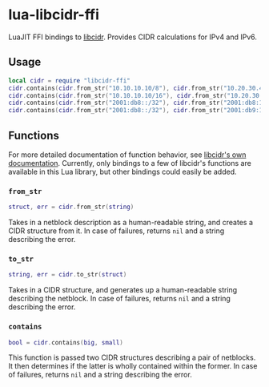 # lua-libcidr-ffi

LuaJIT FFI bindings to [libcidr](http://www.over-yonder.net/~fullermd/projects/libcidr). Provides CIDR calculations for IPv4 and IPv6.

## Usage

```lua
local cidr = require "libcidr-ffi"
cidr.contains(cidr.from_str("10.10.10.10/8"), cidr.from_str("10.20.30.40")) -- true
cidr.contains(cidr.from_str("10.10.10.10/16"), cidr.from_str("10.20.30.40")) -- false
cidr.contains(cidr.from_str("2001:db8::/32"), cidr.from_str("2001:db8:1234::1")) -- true
cidr.contains(cidr.from_str("2001:db8::/32"), cidr.from_str("2001:db9:1234::1")) -- false
```

## Functions

For more detailed documentation of function behavior, see [libcidr's own documentation](https://www.over-yonder.net/~fullermd/projects/libcidr/docs/1.2/libcidr-big.html). Currently, only bindings to a few of libcidr's functions are available in this Lua library, but other bindings could easily be added.

### `from_str`

```lua
struct, err = cidr.from_str(string)
```

Takes in a netblock description as a human-readable string, and creates a CIDR structure from it. In case of failures, returns `nil` and a string describing the error.

### `to_str`

```lua
string, err = cidr.to_str(struct)
```

Takes in a CIDR structure, and generates up a human-readable string describing the netblock. In case of failures, returns `nil` and a string describing the error.

### `contains`

```lua
bool = cidr.contains(big, small)
```

This function is passed two CIDR structures describing a pair of netblocks. It then determines if the latter is wholly contained within the former. In case of failures, returns `nil` and a string describing the error.
